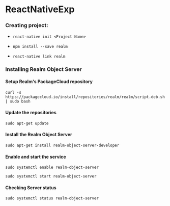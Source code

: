 # ReactNativeExp

### Creating project:

* `react-native init <Project Name>`

* `npm install --save realm`

* `react-native link realm`

### Installing Realm Object Server

#### Setup Realm's PackageCloud repository
`curl -s https://packagecloud.io/install/repositories/realm/realm/script.deb.sh | sudo bash`

#### Update the repositories
`sudo apt-get update`

#### Install the Realm Object Server
`sudo apt-get install realm-object-server-developer`

#### Enable and start the service
`sudo systemctl enable realm-object-server`

`sudo systemctl start realm-object-server`

#### Checking Server status 
`sudo systemctl status realm-object-server`



